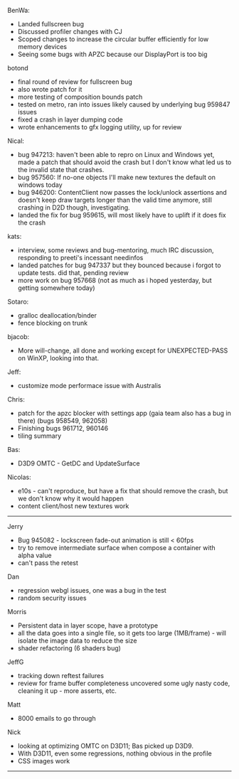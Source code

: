 BenWa:
* Landed fullscreen bug
* Discussed profiler changes with CJ
* Scoped changes to increase the circular buffer efficiently for low memory devices
* Seeing some bugs with APZC because our DisplayPort is too big

botond
* final round of review for fullscreen bug
* also wrote patch for it
* more testing of composition bounds patch
* tested on metro, ran into issues likely caused by underlying bug 959847 issues
* fixed a crash in layer dumping code
* wrote enhancements to gfx logging utility, up for review

Nical:
* bug 947213: haven't been able to repro on Linux and Windows yet, made a patch that should avoid the crash but I don't know what led us to the invalid state that crashes.
* bug 957560: If no-one objects I'll make new textures the default on windows today
* bug 946200: ContentClient now passes the lock/unlock assertions and doesn't keep draw targets longer than the valid time anymore, still crashing in D2D though, investigating.
* landed the fix for bug 959615, will most likely have to uplift if it does fix the crash

kats:
* interview, some reviews and bug-mentoring, much IRC discussion, responding to preeti's incessant needinfos
* landed patches for bug 947337 but they bounced because i forgot to update tests. did that, pending review
* more work on bug 957668 (not as much as i hoped yesterday, but getting somewhere today)

Sotaro:
* gralloc deallocation/binder
* fence blocking on trunk

bjacob:
* More will-change, all done and working except for UNEXPECTED-PASS on WinXP, looking into that.

Jeff:
* customize mode performace issue with Australis

Chris:
* patch for the apzc blocker with settings app (gaia team also has a bug in there) (bugs 958549, 962058)
* Finishing bugs 961712, 960146
* tiling summary

Bas:
* D3D9 OMTC - GetDC and UpdateSurface

Nicolas:
* e10s - can't reproduce, but have a fix that should remove the crash, but we don't know why it would happen
* content client/host new textures work
------------------------------



Jerry
* Bug 945082 - lockscreen fade-out animation is still < 60fps
* try to remove intermediate surface when compose a container with alpha value
* can't pass the retest

Dan
* regression webgl issues, one was a bug in the test
* random security issues

Morris
* Persistent data in layer scope, have a prototype
* all the data goes into a single file, so it gets too large (1MB/frame) - will isolate the image data to reduce the size
* shader refactoring (6 shaders bug)

JeffG
* tracking down reftest failures
* review for frame buffer completeness uncovered some ugly nasty code, cleaning it up - more asserts, etc.

Matt
* 8000 emails to go through

Nick
* looking at optimizing OMTC on D3D11; Bas picked up D3D9.
* With D3D11, even some regressions, nothing obvious in the profile
* CSS images work

________________


